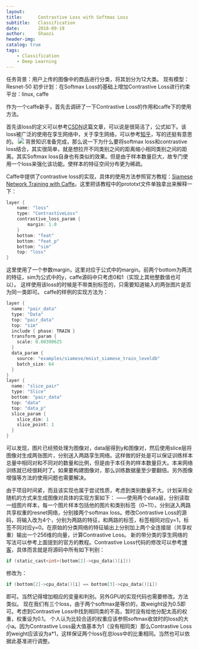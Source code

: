 ```yaml
---
layout:     
title:      Contrastive Loss with Softmax Loss
subtitle:   Classification
date:       2018-09-19
author:     Shaozi
header-img: 
catalog: true
tags:
    - Classification
    - Deep Learning
---
```


任务背景：用户上传的图像中的商品进行分类，将其划分为12大类。
现有模型：Resnet-50
初步计划：在Softmax Loss的基础上增加Contrastive Loss进行约束
平台：linux, caffe

作为一个caffe新手，首先去调研了一下Contrastive Loss的作用和caffe下的使用方法。

首先该loss的定义可以参考[CSDN](https://blog.csdn.net/autocyz/article/details/53149760)这篇文章，可以说是很简洁了，公式如下。该loss被广泛的使用在孪生网络中，关于孪生网络，可以参考[知乎](https://zhuanlan.zhihu.com/p/35040994)，写的还挺有意思的。
![ ](https://upload-images.jianshu.io/upload_images/11609151-d23ca15ef8cbfd4d.png?imageMogr2/auto-orient/strip%7CimageView2/2/w/1240)
背景知识准备完成，那么说一下为什么要将softmax loss和contrastive loss结合，其实很简单，就是想拉开不同类别之间的距离缩小相同类别之间的距离。其实Softmax loss自身也有类似的效果。但是由于样本数量巨大，故专门使用一个loss来强化该功能。使样本的特征空间分布更为稀疏。

Caffe中提供了contrastive loss的实现，具体的使用方法参照官方教程：[Siamese Network Training with Caffe](http://caffe.berkeleyvision.org/gathered/examples/siamese.html)。这里把该教程中的prototxt文件单独拿出来解释一下：
```c
layer {
    name: "loss"
    type: "ContrastiveLoss"
    contrastive_loss_param {
        margin: 1.0
    }
    bottom: "feat"
    bottom: "feat_p"
    bottom: "sim"
    top: "loss"
}
```
这里使用了一个参数margin，这里对应于公式中的margin。前两个bottom为两流的特征，sim为公式中的y，caffe源码中只考虑0和1（实现上其他整数值也可以）。
这样使用该loss的时候是不带类别标签的，只需要知道输入的两张图片是否为同一类即可。
caffe的样例的实现方法为：
```c
layer {
  name: "pair_data"
  type: "Data"
  top: "pair_data"
  top: "sim"
  include { phase: TRAIN }
  transform_param {
    scale: 0.00390625
  }
  data_param {
    source: "examples/siamese/mnist_siamese_train_leveldb"
    batch_size: 64
  }
}
layer {
  name: "slice_pair"
  type: "Slice"
  bottom: "pair_data"
  top: "data"
  top: "data_p"
  slice_param {
    slice_dim: 1
    slice_point: 1
  }
}
```
可以发现，图片已经预处理为图像对，data层得到y和图像对，然后使用slice层将图像对生成两张图片，分别送入两路孪生网络。这样做的好处是可以保证训练样本总量中相同对和不同对的数量和比例，但是由于本任务的样本数量巨大。本来网络训练就已经很耗时了。如果要构建图像对，那么训练数据量至少要翻倍。另外图像增强等方法的使用问题也需要解决。

由于项目时间紧，而且该实现也属于尝试性质，考虑到类别数量不大。计划采用全随机的方式来生成图像对具体的实现方案如下：
——使用两个data层，分别读取一组图片样本，每一个图片样本包括他的图片和类别标签（0~11）。分别送入两路共享权重的resnet网络，分别接两个softmax loss。修改Contrastive Loss的源码，将输入改为4个，分别为两路的特征，和两路的标签，标签相同对应y=1，标签不同对应y=0。在原始的分类网络的特征输出上分别加上两个全连接层（共享权重）输出一个256维的向量，计算Contrastive Loss。
新的带分类的孪生网络的写法可以参考上面提到的官方的教程。Contrastive Loss代码的修改可以参考[博客](https://blog.csdn.net/zllljf/article/details/80970557)，具体而言就是将源码中所有如下判别：
```c
if (static_cast<int>(bottom[2]->cpu_data()[i]))
```
修改为：
```c
if (bottom[2]->cpu_data()[i] == bottom[3]->cpu_data()[i])
```
即可。当然记得增加相应的变量和判别。另外GPU的实现代码也需要修改。方法类似。
现在我们有三个loss，由于两个softmax是等价的，故weight设为0.5即可。考虑到Contrastive Loss中找到相同类的不高，暂时没有给他分配太高的权重，权重设为0.1。
个人认为比较合适的权重应该参照softmax收敛时的loss的大小a。因为Contrastive Loss最大值基本为1（没有相同类）那么Contrastive Loss的weight应该设为a*1，这样保证两个loss在总loss中的比重相同。当然也可以依据此基准进行调整。
